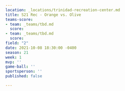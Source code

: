 ```yaml
---
location: _locations/trinidad-recreation-center.md
title: S21 Rec - Orange vs. Olive
teams-score:
- team: _teams/tbd.md
  score: 
- team: _teams/tbd.md
  score: 
field: "2"
date: 2021-10-08 18:30:00 -0400
season: 21
week: 1
mvp: ''
game-ball: ''
sportsperson: ''
published: false

---
```

